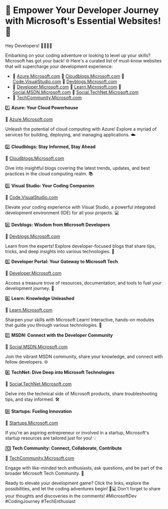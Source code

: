 # 🚀 Empower Your Developer Journey with Microsoft's Essential Websites! 🚀

Hey Developers! 👩‍💻👨‍💻

Embarking on your coding adventure or looking to level up your skills? Microsoft has got your back! 🌐 Here's a curated list of must-know websites that will supercharge your development experience:

- 🔗 [Azure.Microsoft.com](https://azure.microsoft.com/?WT.mc_id=academic&wt.mc_id=studentamb_282488) 🔗 [Cloudblogs.Microsoft.com](https://cloudblogs.microsoft.com/?WT.mc_id=academic&wt.mc_id=studentamb_282488) 🔗 [Code.VisualStudio.com](https://code.visualstudio.com/?WT.mc_id=academic&wt.mc_id=studentamb_282488) 🔗 [Devblogs.Microsoft.com](https://devblogs.microsoft.com/?WT.mc_id=academic&wt.mc_id=studentamb_282488)
- 🔗 [Developer.Microsoft.com](https://developer.microsoft.com/?WT.mc_id=academic&wt.mc_id=studentamb_282488) 🔗 [Learn.Microsoft.com](https://learn.microsoft.com/?WT.mc_id=academic&wt.mc_id=studentamb_282488) 🔗 [Social.MSDN.Microsoft.com](https://social.msdn.microsoft.com/?WT.mc_id=academic&wt.mc_id=studentamb_282488) 🔗 [Social.TechNet.Microsoft.com](https://social.technet.microsoft.com/?WT.mc_id=academic&wt.mc_id=studentamb_282488)
- 🔗 [TechCommunity.Microsoft.com](https://techcommunity.microsoft.com/?WT.mc_id=academic&wt.mc_id=studentamb_282488)

1️⃣ **Azure: Your Cloud Powerhouse**

🔗 [Azure.Microsoft.com](https://azure.microsoft.com/?WT.mc_id=academic&wt.mc_id=studentamb_282488)

Unleash the potential of cloud computing with Azure! Explore a myriad of services for building, deploying, and managing applications. ☁️

2️⃣ **Cloudblogs: Stay Informed, Stay Ahead**

🔗 [Cloudblogs.Microsoft.com](https://cloudblogs.microsoft.com/?WT.mc_id=academic&wt.mc_id=studentamb_282488)

Dive into insightful blogs covering the latest trends, updates, and best practices in the cloud computing realm. 📚

3️⃣ **Visual Studio: Your Coding Companion**

🔗 [Code.VisualStudio.com](https://code.visualstudio.com/?WT.mc_id=academic&wt.mc_id=studentamb_282488)

Elevate your coding experience with Visual Studio, a powerful integrated development environment (IDE) for all your projects. 💻

4️⃣ **Devblogs: Wisdom from Microsoft Developers**

🔗 [Devblogs.Microsoft.com](https://devblogs.microsoft.com/?WT.mc_id=academic&wt.mc_id=studentamb_282488)

Learn from the experts! Explore developer-focused blogs that share tips, tricks, and deep insights into various technologies. 🧠

5️⃣ **Developer Portal: Your Gateway to Microsoft Tech**

🔗 [Developer.Microsoft.com](https://developer.microsoft.com/?WT.mc_id=academic&wt.mc_id=studentamb_282488)

Access a treasure trove of resources, documentation, and tools to fuel your development journey. 🚀

6️⃣ **Learn: Knowledge Unleashed**

🔗 [Learn.Microsoft.com](https://learn.microsoft.com/?WT.mc_id=academic&wt.mc_id=studentamb_282488)

Sharpen your skills with Microsoft Learn! Interactive, hands-on modules that guide you through various technologies. 📖

7️⃣ **MSDN: Connect with the Developer Community**

🔗 [Social.MSDN.Microsoft.com](https://social.msdn.microsoft.com/?WT.mc_id=academic&wt.mc_id=studentamb_282488)

Join the vibrant MSDN community, share your knowledge, and connect with fellow developers. 🌐

8️⃣ **TechNet: Dive Deep into Microsoft Technologies**

🔗 [Social.TechNet.Microsoft.com](https://social.technet.microsoft.com/?WT.mc_id=academic&wt.mc_id=studentamb_282488)

Delve into the technical side of Microsoft products, share troubleshooting tips, and stay informed. 🛠️

9️⃣ **Startups: Fueling Innovation**

🔗 [Startups.Microsoft.com](https://startups.microsoft.com/?WT.mc_id=academic&wt.mc_id=studentamb_282488)

If you're an aspiring entrepreneur or involved in a startup, Microsoft's startup resources are tailored just for you! 💡

🔟 **Tech Community: Connect, Collaborate, Contribute**

🔗 [TechCommunity.Microsoft.com](https://techcommunity.microsoft.com/?WT.mc_id=academic&wt.mc_id=studentamb_282488)

Engage with like-minded tech enthusiasts, ask questions, and be part of the broader Microsoft Tech Community. 🤝

Ready to elevate your development game? Click the links, explore the possibilities, and let the coding adventures begin! 🚀💻 Don't forget to share your thoughts and discoveries in the comments! #MicrosoftDev #CodingJourney #TechEnthusiast
